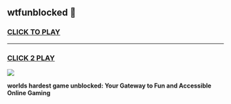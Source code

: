 
## wtfunblocked 👋
<h3>
<a href="https://premium.freeplayer.one?title=wtfunblocked&ref=14F">CLICK TO PLAY</a></h3>
<hr>

<h3>
<a href="https://premium.freeplayer.one?title=wtfunblocked&ref=14F">CLICK 2 PLAY</a>
  
</h3>

<a href="https://premium.freeplayer.one?title=wtfunblocked&ref=12F/"><img src="https://clearcache.store/games.png"></a>


**worlds hardest game unblocked: Your Gateway to Fun and Accessible Online Gaming**
